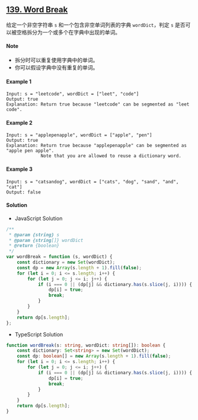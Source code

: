 ## [139. Word Break](https://leetcode.com/problems/word-break/)

给定一个非空字符串 `s` 和一个包含非空单词列表的字典 `wordDict`，判定 `s` 是否可以被空格拆分为一个或多个在字典中出现的单词。

#### Note

-   拆分时可以重复使用字典中的单词。
-   你可以假设字典中没有重复的单词。

#### Example 1

```text
Input: s = "leetcode", wordDict = ["leet", "code"]
Output: true
Explanation: Return true because "leetcode" can be segmented as "leet code".
```

#### Example 2

```text
Input: s = "applepenapple", wordDict = ["apple", "pen"]
Output: true
Explanation: Return true because "applepenapple" can be segmented as "apple pen apple".
             Note that you are allowed to reuse a dictionary word.
```

#### Example 3

```text
Input: s = "catsandog", wordDict = ["cats", "dog", "sand", "and", "cat"]
Output: false
```

#### Solution

-   JavaScript Solution

```javascript
/**
 * @param {string} s
 * @param {string[]} wordDict
 * @return {boolean}
 */
var wordBreak = function (s, wordDict) {
    const dictionary = new Set(wordDict);
    const dp = new Array(s.length + 1).fill(false);
    for (let i = 0; i <= s.length; i++) {
        for (let j = 0; j <= i; j++) {
            if (i === 0 || (dp[j] && dictionary.has(s.slice(j, i)))) {
                dp[i] = true;
                break;
            }
        }
    }
    return dp[s.length];
};
```

-   TypeScript Solution

```typescript
function wordBreak(s: string, wordDict: string[]): boolean {
    const dictionary: Set<string> = new Set(wordDict);
    const dp: boolean[] = new Array(s.length + 1).fill(false);
    for (let i = 0; i <= s.length; i++) {
        for (let j = 0; j <= i; j++) {
            if (i === 0 || (dp[j] && dictionary.has(s.slice(j, i)))) {
                dp[i] = true;
                break;
            }
        }
    }
    return dp[s.length];
}
```
